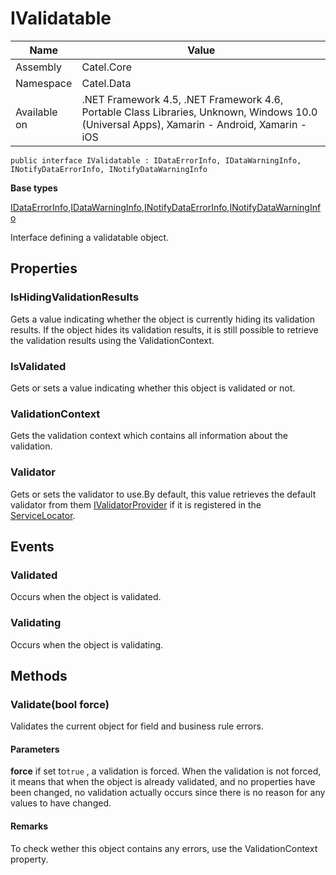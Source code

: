 

# IValidatable

Name|Value
---|---
Assembly|Catel.Core
Namespace|Catel.Data
Available on|.NET Framework 4.5, .NET Framework 4.6, Portable Class Libraries, Unknown, Windows 10.0 (Universal Apps), Xamarin - Android, Xamarin - iOS

```
public interface IValidatable : IDataErrorInfo, IDataWarningInfo, INotifyDataErrorInfo, INotifyDataWarningInfo
```

**Base types**

[IDataErrorInfo](),[IDataWarningInfo](/Catel.Core\System\ComponentModel\IDataWarningInfo.md),[INotifyDataErrorInfo](),[INotifyDataWarningInfo](/Catel.Core\System\ComponentModel\INotifyDataWarningInfo.md)


Interface defining a validatable object.



## Properties

### IsHidingValidationResults

Gets a value indicating whether the object is currently hiding its validation results. If the object hides its validation results, it is still possible to retrieve the validation results using the ValidationContext.



### IsValidated

Gets or sets a value indicating whether this object is validated or not.



### ValidationContext

Gets the validation context which contains all information about the validation.



### Validator

Gets or sets the validator to use.By default, this value retrieves the default validator from them [IValidatorProvider](#) if it is registered in the [ServiceLocator](#).



## Events

### Validated

Occurs when the object is validated.



### Validating

Occurs when the object is validating.



## Methods

### Validate(bool force)

Validates the current object for field and business rule errors.

#### Parameters

**force**
if set to`true` , a validation is forced. When the validation is not forced, it means that when the object is already validated, and no properties have been changed, no validation actually occurs since there is no reason for any values to have changed.

#### Remarks

To check wether this object contains any errors, use the ValidationContext property.



